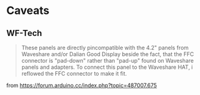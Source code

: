 # Caveats

## WF-Tech

> These panels are directly pincompatible with the 4.2" panels from Waveshare and/or Dalian Good Display beside the fact,
> that the FFC connector is "pad-down" rather than "pad-up" found on Waveshare panels and adapters.
> To connect this panel to the Waveshare HAT, i reflowed the FFC connector to make it fit.

from <https://forum.arduino.cc/index.php?topic=487007.675>

